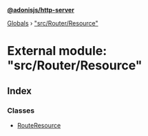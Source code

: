 **[@adonisjs/http-server](../README.md)**

[Globals](../README.md) › [&quot;src/Router/Resource&quot;](_src_router_resource_.md)

# External module: "src/Router/Resource"

## Index

### Classes

* [RouteResource](../classes/_src_router_resource_.routeresource.md)